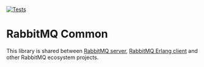 [![Tests](https://github.com/rabbitmq/rabbitmq-common/workflows/Tests/badge.svg)](https://github.com/rabbitmq/rabbitmq-common/actions?query=workflow%3ATests)

# RabbitMQ Common

This library is shared between [RabbitMQ server](https://github.com/rabbitmq/rabbitmq-server), [RabbitMQ Erlang client](https://github.com/rabbitmq/rabbitmq-erlang-client)
and other RabbitMQ ecosystem projects.
